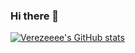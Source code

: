 ### Hi there 👋

[![Verezeeee's GitHub stats](https://github-readme-stats.vercel.app/api?username=anuraghazra)](https://github.com/anuraghazra/github-readme-stats)
